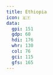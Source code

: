 ```yaml
---
title: Ethiopia
icon: 🇪🇹
data:
  gpi: 151
  gdp: 60
  hdi: 176
  whr: 130
  col: 76
  gci: 115
  gfs: 165
---
```

